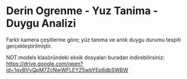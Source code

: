 # Derin Ogrenme - Yuz Tanima - Duygu Analizi
Farklı kamera çeşitlerine göre; yüz tanıma ve anlık duygu durumu tespiti gerçekleştirilmiştir.


NOT:models klasöründeki eksik dosyaları buradan indirebilirsiniz: https://drive.google.com/open?id=1gvBVvQpM7ZcNwWFLEYZ5wbYEp6dbSWBW
